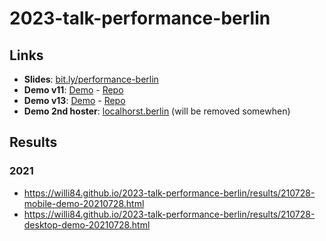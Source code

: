 # 2023-talk-performance-berlin

## Links

* **Slides**: [bit.ly/performance-berlin](https://bit.ly/performance-berlin)
* **Demo v11**: [Demo](https://performance-demo.vercel.app/) - [Repo](https://github.com/willi84/performance-demo/tree/main)
* **Demo v13**: [Demo](https://performance-demo-latest.vercel.app/) - [Repo](https://github.com/willi84/performance-demo-latest/tree/main)
* **Demo 2nd hoster**: [localhorst.berlin](https://localhorst.berlin)  (will be removed somewhen)


## Results

### 2021
* https://willi84.github.io/2023-talk-performance-berlin/results/210728-mobile-demo-20210728.html
* https://willi84.github.io/2023-talk-performance-berlin/results/210728-desktop-demo-20210728.html
